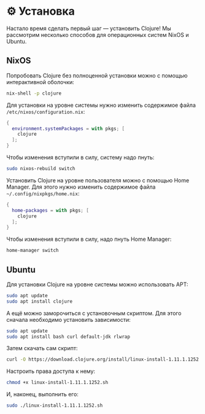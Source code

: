 # :gear: Установка

Настало время сделать первый шаг &mdash; установить Clojure!
Мы рассмотрим несколько способов для операционных систем NixOS и Ubuntu.

## NixOS

Попробовать Clojure без полноценной установки можно с помощью интерактивной оболочки:

``` bash
nix-shell -p clojure
```

Для установки на уровне системы нужно изменить содержимое файла `/etc/nixos/configuration.nix`:

``` nix
{
  environment.systemPackages = with pkgs; [
    clojure
  ];
}
```

Чтобы изменения вступили в силу, систему надо пнуть:

``` bash
sudo nixos-rebuild switch
```

Установить Clojure на уровне пользователя можно с помощью Home Manager.
Для этого нужно изменить содержимое файла `~/.config/nixpkgs/home.nix`:

``` nix
{
  home-packages = with pkgs; [
    clojure
  ];
}
```

Чтобы изменения вступили в силу, надо пнуть Home Manager:

``` bash
home-manager switch
```

## Ubuntu

Для установки Clojure на уровне системы можно использовать APT:

``` bash
sudo apt update
sudo apt install clojure
```

А ещё можно заморочиться с установочным скриптом.
Для этого сначала необходимо установить зависимости:

``` bash
sudo apt update
sudo apt install bash curl default-jdk rlwrap
```

Затем скачать сам скрипт:

``` bash
curl -O https://download.clojure.org/install/linux-install-1.11.1.1252.sh
```

Настроить права доступа к нему:

``` bash
chmod +x linux-install-1.11.1.1252.sh
```

И, наконец, выполнить его:

``` bash
sudo ./linux-install-1.11.1.1252.sh
```
